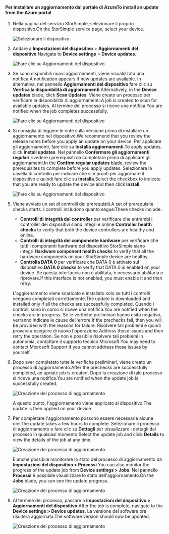 <!--author=alkohli last changed: 07/07/17-->

#### <a name="to-install-an-update-from-the-azure-portal"></a><span data-ttu-id="ec6b1-101">Per installare un aggiornamento dal portale di Azure</span><span class="sxs-lookup"><span data-stu-id="ec6b1-101">To install an update from the Azure portal</span></span>

1. <span data-ttu-id="ec6b1-102">Nella pagina del servizio StorSimple, selezionare il proprio dispositivo.</span><span class="sxs-lookup"><span data-stu-id="ec6b1-102">On the StorSimple service page, select your device.</span></span>

    ![Selezionare il dispositivo](./media/storsimple-8000-install-update4-via-portal/update1.png)

2. <span data-ttu-id="ec6b1-104">Andare a **Impostazioni del dispositivo** > **Aggiornamenti del dispositivo**.</span><span class="sxs-lookup"><span data-stu-id="ec6b1-104">Navigate to **Device settings** > **Device updates**.</span></span>

    ![Fare clic su Aggiornamenti del dispositivo](./media/storsimple-8000-install-update4-via-portal/update2.png)

2. <span data-ttu-id="ec6b1-106">Se sono disponibili nuovi aggiornamenti, viene visualizzata una notifica.</span><span class="sxs-lookup"><span data-stu-id="ec6b1-106">A notification appears if new updates are available.</span></span> <span data-ttu-id="ec6b1-107">In alternativa, nel pannello **Aggiornamenti del dispositivo** fare clic su **Verifica la disponibilità di aggiornamenti**.</span><span class="sxs-lookup"><span data-stu-id="ec6b1-107">Alternatively, in the **Device updates** blade, click **Scan Updates**.</span></span> <span data-ttu-id="ec6b1-108">Viene creato un processo per verificare la disponibilità di aggiornamenti.</span><span class="sxs-lookup"><span data-stu-id="ec6b1-108">A job is created to scan for available updates.</span></span> <span data-ttu-id="ec6b1-109">Al termine del processo si riceve una notifica.</span><span class="sxs-lookup"><span data-stu-id="ec6b1-109">You are notified when the job completes successfully.</span></span>

    ![Fare clic su Aggiornamenti del dispositivo](./media/storsimple-8000-install-update4-via-portal/update3.png)

3. <span data-ttu-id="ec6b1-111">Si consiglia di leggere le note sulla versione prima di installare un aggiornamento nel dispositivo.</span><span class="sxs-lookup"><span data-stu-id="ec6b1-111">We recommend that you review the release notes before you apply an update on your device.</span></span> <span data-ttu-id="ec6b1-112">Per applicare gli aggiornamenti, fare clic su **Installa aggiornamenti**.</span><span class="sxs-lookup"><span data-stu-id="ec6b1-112">To apply updates, click **Install updates**.</span></span> <span data-ttu-id="ec6b1-113">Nel pannello **Confermare gli aggiornamenti regolari** rivedere i prerequisiti da completare prima di applicare gli aggiornamenti.</span><span class="sxs-lookup"><span data-stu-id="ec6b1-113">In the **Confirm regular updates** blade, review the prerequisites to complete before you apply updates.</span></span> <span data-ttu-id="ec6b1-114">Selezionare la casella di controllo per indicare che si è pronti per aggiornare il dispositivo e quindi fare clic su **Installa**.</span><span class="sxs-lookup"><span data-stu-id="ec6b1-114">Select the checkbox to indicate that you are ready to update the device and then click **Install**.</span></span>

    ![Fare clic su Aggiornamenti del dispositivo](./media/storsimple-8000-install-update4-via-portal/update4.png)

6. <span data-ttu-id="ec6b1-116">Viene avviato un set di controlli dei prerequisiti.</span><span class="sxs-lookup"><span data-stu-id="ec6b1-116">A set of prerequisite checks starts.</span></span> <span data-ttu-id="ec6b1-117">I controlli includono quanto segue:</span><span class="sxs-lookup"><span data-stu-id="ec6b1-117">These checks include:</span></span>
   
   * <span data-ttu-id="ec6b1-118">**Controlli di integrità del controller** per verificare che entrambi i controller dei dispositivi siano integri e online.</span><span class="sxs-lookup"><span data-stu-id="ec6b1-118">**Controller health checks** to verify that both the device controllers are healthy and online.</span></span>
   * <span data-ttu-id="ec6b1-119">**Controlli di integrità del componente hardware** per verificare che tutti i componenti hardware del dispositivo StorSimple siano integri.</span><span class="sxs-lookup"><span data-stu-id="ec6b1-119">**Hardware component health checks** to verify that all the hardware components on your StorSimple device are healthy.</span></span>
   * <span data-ttu-id="ec6b1-120">**Controlla DATA 0** per verificare che DATA 0 è attivato sul dispositivo.</span><span class="sxs-lookup"><span data-stu-id="ec6b1-120">**DATA 0 checks** to verify that DATA 0 is enabled on your device.</span></span> <span data-ttu-id="ec6b1-121">Se questa interfaccia non è abilitata, è necessario abilitarla e riprovare.</span><span class="sxs-lookup"><span data-stu-id="ec6b1-121">If this interface is not enabled, you must enable it and then retry.</span></span>

    <span data-ttu-id="ec6b1-122">L'aggiornamento viene scaricato e installato solo se tutti i controlli vengono completati correttamente.</span><span class="sxs-lookup"><span data-stu-id="ec6b1-122">The update is downloaded and installed only if all the checks are successfully completed.</span></span> <span data-ttu-id="ec6b1-123">Quando i controlli sono in corso si riceve una notifica.</span><span class="sxs-lookup"><span data-stu-id="ec6b1-123">You are notified when the checks are in progress.</span></span> <span data-ttu-id="ec6b1-124">Se le verifiche preliminari hanno esito negativo, verranno indicate le cause dell'errore.</span><span class="sxs-lookup"><span data-stu-id="ec6b1-124">If the prechecks fail, then you will be provided with the reasons for failure.</span></span> <span data-ttu-id="ec6b1-125">Risolvere tali problemi e quindi provare a eseguire di nuovo l'operazione.</span><span class="sxs-lookup"><span data-stu-id="ec6b1-125">Address those issues and then retry the operation.</span></span> <span data-ttu-id="ec6b1-126">Se non è possibile risolvere tali problemi in autonomia, contattare il supporto tecnico Microsoft.</span><span class="sxs-lookup"><span data-stu-id="ec6b1-126">You may need to contact Microsoft Support if you cannot address these issues by yourself.</span></span>

7. <span data-ttu-id="ec6b1-127">Dopo aver completato tutte le verifiche preliminari, viene creato un processo di aggiornamento.</span><span class="sxs-lookup"><span data-stu-id="ec6b1-127">After the prechecks are successfully completed, an update job is created.</span></span> <span data-ttu-id="ec6b1-128">Dopo la creazione di tale processo si riceve una notifica.</span><span class="sxs-lookup"><span data-stu-id="ec6b1-128">You are notified when the update job is successfully created.</span></span>
   
    ![Creazione del processo di aggiornamento](./media/storsimple-8000-install-update4-via-portal/update6.png)
   
    <span data-ttu-id="ec6b1-130">A questo punto, l'aggiornamento viene applicato al dispositivo.</span><span class="sxs-lookup"><span data-stu-id="ec6b1-130">The update is then applied on your device.</span></span>

9. <span data-ttu-id="ec6b1-131">Per completare l'aggiornamento possono essere necessarie alcune ore.</span><span class="sxs-lookup"><span data-stu-id="ec6b1-131">The update takes a few hours to complete.</span></span> <span data-ttu-id="ec6b1-132">Selezionare il processo di aggiornamento e fare clic su **Dettagli** per visualizzare i dettagli del processo in qualsiasi momento.</span><span class="sxs-lookup"><span data-stu-id="ec6b1-132">Select the update job and click **Details** to view the details of the job at any time.</span></span>

    ![Creazione del processo di aggiornamento](./media/storsimple-8000-install-update4-via-portal/update8.png)

     <span data-ttu-id="ec6b1-134">È anche possibile monitorare lo stato del processo di aggiornamento da **Impostazioni del dispositivo > Processi**.</span><span class="sxs-lookup"><span data-stu-id="ec6b1-134">You can also monitor the progress of the update job from **Device settings > Jobs**.</span></span> <span data-ttu-id="ec6b1-135">Nel pannello **Processi** è possibile visualizzare lo stato dell'aggiornamento.</span><span class="sxs-lookup"><span data-stu-id="ec6b1-135">On the **Jobs** blade, you can see the update progress.</span></span>

     ![Creazione del processo di aggiornamento](./media/storsimple-8000-install-update4-via-portal/update7.png)

10. <span data-ttu-id="ec6b1-137">Al termine del processo, passare a **Impostazioni del dispositivo > Aggiornamenti del dispositivo**.</span><span class="sxs-lookup"><span data-stu-id="ec6b1-137">After the job is complete, navigate to the **Device settings > Device updates**.</span></span> <span data-ttu-id="ec6b1-138">La versione del software ora risulterà aggiornata.</span><span class="sxs-lookup"><span data-stu-id="ec6b1-138">The software version should now be updated.</span></span>

    ![Creazione del processo di aggiornamento](./media/storsimple-8000-install-update4-via-portal/update9.png)

